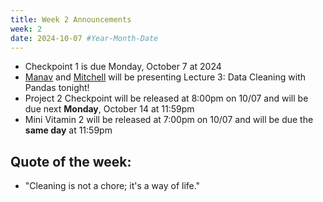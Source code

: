 ```yaml
---
title: Week 2 Announcements
week: 2
date: 2024-10-07 #Year-Month-Date
---
```

* Checkpoint 1 is due Monday, October 7 at 2024
* [Manav](https://www.linkedin.com/in/manavbhargava7/) and [Mitchell](https://www.linkedin.com/in/mitchhleee/) will be presenting Lecture 3: Data Cleaning with Pandas tonight! 
* Project 2 Checkpoint will be released at 8:00pm on 10/07 and will be due next **Monday**, October 14 at 11:59pm
* Mini Vitamin 2 will be released at 7:00pm on 10/07 and will be due the **same day** at 11:59pm


## Quote of the week:
* "Cleaning is not a chore; it's a way of life."